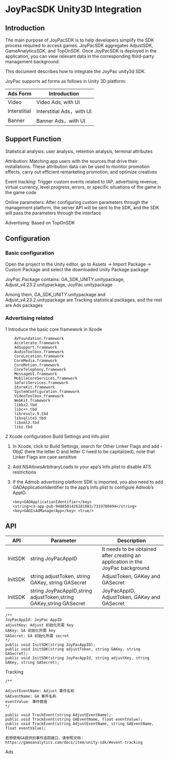 # JoyPacSDK Unity3D Integration
## Introduction

The main purpose of JoyPacSDK is to help developers simplify the SDK process required to access games. JoyPacSDK aggregates AdjustSDK, GameAnalyticsSDK, and TopOnSDK. Once JoyPacSDK is deployed in the application, you can view relevant data in the corresponding third-party management background.

This document describes how to integrate the JoyPac unity3d SDK.

JoyPac supports ad forms as follows in Unity 3D platform:

 |Ads Form | Introduction |
 | ------ | ------ |
 |Video | Video Ads, with UI |
 |Interstitial | Interstitial Ads，with UI |
 |Banner | Banner Ads，with UI |


## Support Function

Statistical analysis: user analysis, retention analysis, terminal attributes

Attribution: Matching app users with the sources that drive their installations. These attribution data can be used to monitor promotion effects, carry out efficient remarketing promotion, and optimize creatives

Event tracking: Trigger custom events related to IAP, advertising revenue, virtual currency, level progress, errors, or specific situations of the game in the game code

Online parameters: After configuring custom parameters through the management platform, the server API will be sent to the SDK, and the SDK will pass the parameters through the interface

Advertising: Based on TopOnSDK


## Configuration
### Basic configuration


Open the project in the Unity editor, go to Assets → Import Package → Custom Package and select the downloaded Unity Package package

JoyPac.Package contains: GA_SDK_UNITY.unitypackage, Adjust_v4.23.2.unitypackage, JoyPac.unitypackage

Among them, GA_SDK_UNITY.unitypackage and Adjust_v4.23.2.unitypackage are Tracking statistical packages, and the rest are Ads packages

### Advertising related
1 Introduce the basic core framework in Xcode
        
        AVFoundation.framework
        Accelerate.framework
        AdSupport.framework
        AudioToolbox.framework
        CoreLocation.framework
        CoreMedia.framework
        CoreMotion.framework
        CoreTelephony.framework
        MessageUI.framework
        MobileCoreServices.framework
        SafariServices.framework
        StoreKit.framework
        SystemConfiguration.framework
        VideoToolbox.framework
        WebKit.framework
        libbz2.tbd
        libc++.tbd
        libresolv.9.tbd
        libsqlite3.tbd
        libxml2.tbd
        libz.tbd
        
2 Xcode configuration Build Settings and Info.plist

1) In Xcode, click to Build Settings, search for Other Linker Flags and add -ObjC (here the letter O and letter C need to be capitalized), note that Linker Flags  are case sensitive

2) Add NSAllowsArbitraryLoads to your app’s Info.plist to disable ATS restrictions

3) If the Admob advertising platform SDK is imported, you also need to add GADApplicationIdentifier to the app’s Info.plist to configure Admob’s AppID.


       <key>GADApplicationIdentifier</key>
       <string>ca-app-pub-9488501426181082/7319780494</string>
       <key>GADIsAdManagerApp</key> <true/>
    
    
    
    
## API 

|API | Parameter | Description |
| ------ | ------ |------ |
|InitSDK | string JoyPacAppID | It needs to be obtained after creating an application in the JoyPac background |
|InitSDK | string adjustToken, string GAKey, string GASecret | AdjustToken, GAKey and GASecret |
|InitSDK | string JoyPacAppID,string adjustToken,string GAKey,string GASecret | JoyPacAppID, AdjustToken, GAKey and GASecret|


    /**
    JoyPacAppId: JoyPac AppID
    adjustKey: Adjust 初始化所需 Key
    GAKey: GA 初始化所需 key
    GASecret: GA 初始化所需 secret
    */
    public void InitSDK(string JoyPacAppID);
    public void InitSDK(string adjustToken, string GAKey, string GASecret);
    public void InitSDK(string JoyPacAppId, string adjustKey, string GAKey, string GASecret);

Tracking

    /**
    
    AdjustEventName: Adjust 事件名称
    GAEventName: GA 事件名称
    eventValue: 事件数值
    */

    public void TrackEvent(string AdjustEventName);
    public void TrackEvent(string GAEventName, float eventValue);
    public void TrackEvent(string AdjustEventName, string GAEventName, float eventValue);

    若想使用GA提供的事件追踪接口，请参照文档：
    https://gameanalytics.com/docs/item/unity-sdk/#event-tracking
    
Ads
    
    

